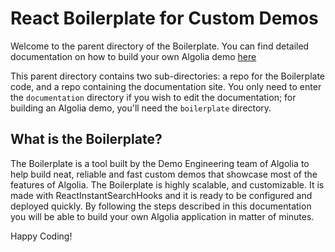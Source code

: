 # React Boilerplate for Custom Demos

Welcome to the parent directory of the Boilerplate. You can find detailed documentation on how to build your own Algolia demo [here](https://boilerplate-docs.netlify.app/)

This parent directory contains two sub-directories: a repo for the Boilerplate code, and a repo containing the documentation site. You only need to enter the `documentation` directory if you wish to edit the documentation; for building an Algolia demo, you'll need the `boilerplate` directory.

## What is the Boilerplate?

The Boilerplate is a tool built by the Demo Engineering team of Algolia to help build neat, reliable and fast custom demos that showcase most of the features of Algolia.
The Boilerplate is highly scalable, and customizable. It is made with ReactInstantSearchHooks and it is ready to be configured and deployed quickly.
By following the steps described in this documentation you will be able to build your own Algolia application in matter of minutes.

Happy Coding!
